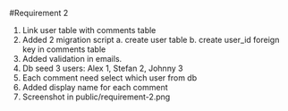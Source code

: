 #Requirement 2

1. Link user table with comments table
2. Added 2 migration script
a. create user table
b. create user_id foreign key in comments table
3. Added validation in emails.
4. Db seed 3 users: Alex 1, Stefan 2, Johnny 3
5. Each comment need select which user from db
6. Added display name for each comment
7. Screenshot in public/requirement-2.png
